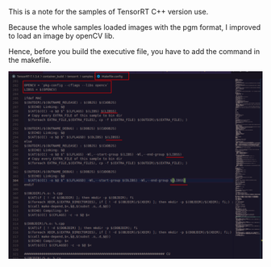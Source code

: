 This is a note for the samples of TensorRT C++ version use.

Because the whole samples loaded images with the pgm format, I improved to load an image by openCV lib.

Hence, before you build the executive file, you have to add the command in the makefile.

![](./assets/makefile.png)

